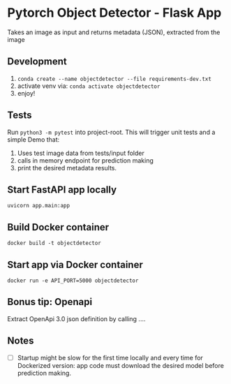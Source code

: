 # Pytorch Object Detector - Flask App

Takes an image as input and returns metadata (JSON), extracted from the image

## Development

1. `conda create --name objectdetector --file requirements-dev.txt`
2. activate venv via: `conda activate objectdetector`
3. enjoy!

## Tests
Run `python3 -m pytest` into project-root. This will trigger unit tests and a simple Demo that:
1. Uses test image data from tests/input folder
2. calls in memory endpoint for prediction making
3. print the desired metadata results.

## Start FastAPI app locally
`uvicorn app.main:app`

## Build Docker container
`docker build -t objectdetector`

## Start app via Docker container
`docker run -e API_PORT=5000 objectdetector`

## Bonus tip: Openapi
Extract OpenApi 3.0 json definition by calling ....

## Notes

- [ ] Startup might be slow for the first time locally and every time for Dockerized version: app code must download the desired model before prediction making.